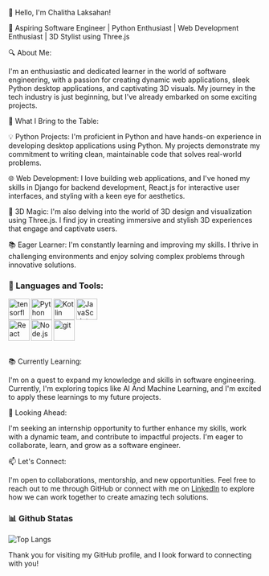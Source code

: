 👋 Hello, I'm Chalitha Laksahan!

🚀 Aspiring Software Engineer | Python Enthusiast | Web Development Enthusiast | 3D Stylist using Three.js

🔍 About Me:

I'm an enthusiastic and dedicated learner in the world of software engineering, with a passion for creating dynamic web applications, sleek Python desktop applications, and captivating 3D visuals. My journey in the tech industry is just beginning, but I've already embarked on some exciting projects.

🌟 What I Bring to the Table:

💡 Python Projects: I'm proficient in Python and have hands-on experience in developing desktop applications using Python. My projects demonstrate my commitment to writing clean, maintainable code that solves real-world problems.

🌐 Web Development: I love building web applications, and I've honed my skills in Django for backend development, React.js for interactive user interfaces, and styling with a keen eye for aesthetics.

🎨 3D Magic: I'm also delving into the world of 3D design and visualization using Three.js. I find joy in creating immersive and stylish 3D experiences that engage and captivate users.

📚 Eager Learner: I'm constantly learning and improving my skills. I thrive in challenging environments and enjoy solving complex problems through innovative solutions.

### 🔨 Languages and Tools:

<div style="display: flex; flex-wrap: wrap;">
    <a href="https://www.tensorflow.org" target="_blank"> <img align="left" src="https://raw.githubusercontent.com/rahul-jha98/github_readme_icons/main/language_and_tools/square/tensorflow/tensorflow.svg" alt="tensorflow" height="42px"/> </a>
    <a href="https://www.python.org" target="_blank"><img align="left" alt="Python" height ="42px" src="https://raw.githubusercontent.com/rahul-jha98/github_readme_icons/main/language_and_tools/square/python/python.svg"></a>
    <a href="https://kotlinlang.org" target="_blank"><img align="left" alt="Kotlin" height ="42px" src="https://raw.githubusercontent.com/rahul-jha98/github_readme_icons/main/language_and_tools/square/kotlin/kotlin.svg"></a>
    <a href="https://developer.mozilla.org/en-US/docs/Web/JavaScript" target="_blank"> <img align="left" alt="JavaScript" height ="42px"  src="https://raw.githubusercontent.com/rahul-jha98/github_readme_icons/main/language_and_tools/square/javascript/javascript.svg"> </a>
</div>
<div style="clear: both;"></div>
<div style="display: flex; flex-wrap: wrap;">
    <a href="https://reactjs.org/" target="_blank"> <img align="left" alt="React" height ="42px" src="https://raw.githubusercontent.com/rahul-jha98/github_readme_icons/main/language_and_tools/square/react/react.svg"></a>
    <a href="https://nodejs.org" target="_blank"><img align="left" alt="Node.js" height ="42px" src="https://raw.githubusercontent.com/rahul-jha98/github_readme_icons/main/language_and_tools/square/node/node.svg"></a>
    <a href="https://git-scm.com/" target="_blank"> <img src="https://raw.githubusercontent.com/rahul-jha98/github_readme_icons/main/language_and_tools/square/git-scm/git-scm.svg" align="left" alt="git" height='42px'/> </a>
</div>


<br>


📚 Currently Learning:

I'm on a quest to expand my knowledge and skills in software engineering. Currently, I'm exploring topics like AI And Machine Learning, and I'm excited to apply these learnings to my future projects.

🚀 Looking Ahead:

I'm seeking an internship opportunity to further enhance my skills, work with a dynamic team, and contribute to impactful projects. I'm eager to collaborate, learn, and grow as a software engineer.

📫 Let's Connect:

I'm open to collaborations, mentorship, and new opportunities. Feel free to reach out to me through GitHub or connect with me on [LinkedIn](https://www.linkedin.com/in/chalitha-laksahan) to explore how we can work together to create amazing tech solutions.



### 📊 Github Statas
  

![Top Langs](https://github-readme-stats.vercel.app/api/top-langs/?username=chalithalaksahan&layout=compact)



Thank you for visiting my GitHub profile, and I look forward to connecting with you!

